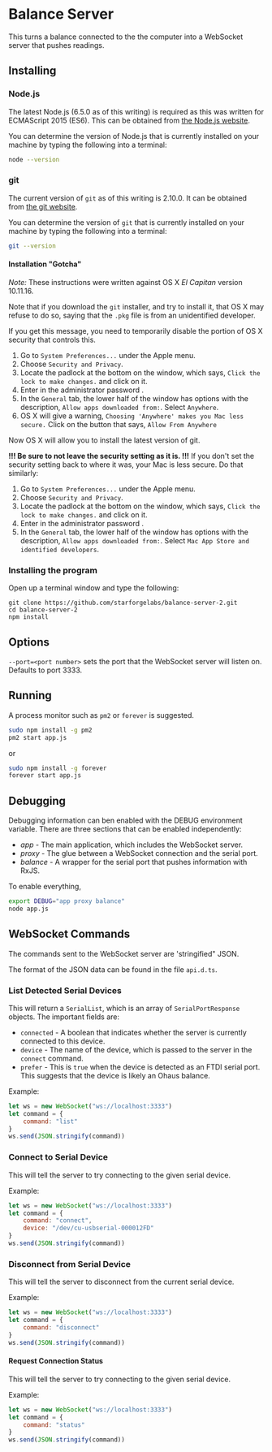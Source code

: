 # Balance Server

This turns a balance connected to the the computer into 
a WebSocket server that pushes readings. 

## Installing

### Node.js

The latest Node.js (6.5.0 as of this writing) is required as this
was written for ECMAScript 2015 (ES6). This can be obtained from
[the Node.js website](http://www.nodejs.org).

You can determine the version of Node.js  that is currently
installed on your machine by typing the following into a terminal:

``` bash
node --version
```

### git

The current version of `git` as of this writing is 2.10.0.
It can be obtained from [the git website](http://www.git-scm.com).

You can determine the version of `git`  that is currently
installed on your machine by typing the following into a terminal:

``` bash
git --version
```

#### Installation "Gotcha"

*Note:* These instructions were written against OS X *El Capitan*
version 10.11.16.

Note that if you download the `git` installer, 
and try to install it, 
that OS X may refuse to do so, 
saying that the `.pkg` file is from an unidentified developer. 

If you get this message, 
you need to temporarily disable the portion of OS X security that
controls this. 

1.  Go to `System Preferences...` under the Apple menu.
2.  Choose `Security and Privacy`.
3.  Locate the padlock at the bottom on the window, 
    which says, `Click the lock to make changes.` and click on it.
4.  Enter in the administrator password . 
5.  In the `General` tab, the lower half of the window has options
    with the description, `Allow apps downloaded from:`. 
    Select `Anywhere`. 
6.  OS X will give a warning, 
    `Choosing 'Anywhere' makes you Mac less secure.`
    Click on the button that says, `Allow From Anywhere`
    
Now OS X will allow you to install the latest version of git. 

**!!! Be sure to not leave the security setting as it is. !!!**
If you don't set the security setting back to where it was, 
your Mac is less secure. Do that similarly:

1.  Go to `System Preferences...` under the Apple menu.
2.  Choose `Security and Privacy`.
3.  Locate the padlock at the bottom on the window, 
    which says, `Click the lock to make changes.` and click on it.
4.  Enter in the administrator password . 
5.  In the `General` tab, the lower half of the window has options
    with the description, `Allow apps downloaded from:`. 
    Select `Mac App Store and identified developers`.


### Installing the program

Open up a terminal window and type the following:

```
git clone https://github.com/starforgelabs/balance-server-2.git
cd balance-server-2
npm install
```

## Options


`--port=<port number>` sets the port that the WebSocket server will 
listen on. Defaults to port 3333. 


## Running 

A process monitor such as `pm2` or `forever` is suggested. 

``` bash
sudo npm install -g pm2
pm2 start app.js
```

or

``` bash
sudo npm install -g forever
forever start app.js
```


## Debugging

Debugging information can ben enabled with the DEBUG environment
variable. There are three sections that can be enabled independently:

* *app* - The main application, which includes the WebSocket server. 
* *proxy* - The glue between a WebSocket connection and the serial port.
* *balance* - A wrapper for the serial port that pushes information
   with RxJS. 
   
To enable everything,


``` bash
export DEBUG="app proxy balance"
node app.js
```

## WebSocket Commands

The commands sent to the WebSocket server are 'stringified" JSON. 

The format of the JSON data can be found in the file `api.d.ts`.

### List Detected Serial Devices

This will return a `SerialList`, which is an array of 
`SerialPortResponse` objects. The important fields are:

*   `connected` - A boolean that indicates whether the server is 
    currently connected to this device.
*   `device` - The name of the device, which is passed to the 
    server in the `connect` command.
*   `prefer` - This is `true` when the device is detected as an FTDI 
    serial port. This suggests that the device is likely an
    Ohaus balance. 

Example: 

``` javascript
let ws = new WebSocket("ws://localhost:3333")
let command = { 
    command: "list"
}
ws.send(JSON.stringify(command))
```
    
### Connect to Serial Device

This will tell the server to try connecting to the given serial device.

Example: 

``` javascript
let ws = new WebSocket("ws://localhost:3333")
let command = { 
    command: "connect", 
    device: "/dev/cu-usbserial-000012FD" 
}
ws.send(JSON.stringify(command))
```
    
### Disconnect from Serial Device

This will tell the server to disconnect from the current serial device.

Example: 

``` javascript
let ws = new WebSocket("ws://localhost:3333")
let command = { 
    command: "disconnect"
}
ws.send(JSON.stringify(command))
```

#### Request Connection Status

This will tell the server to try connecting to the given serial device.

Example: 

``` javascript
let ws = new WebSocket("ws://localhost:3333")
let command = { 
    command: "status" 
}
ws.send(JSON.stringify(command))
```


